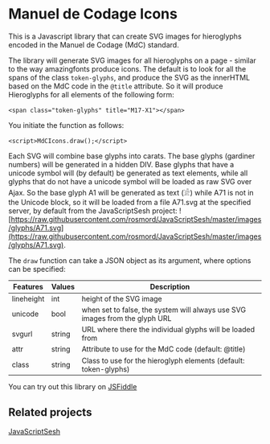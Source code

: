 # Manuel de Codage Icons

This is a Javascript library that can create SVG images for hieroglyphs encoded in the Manuel de Codage (MdC) standard.

The library will generate SVG images for all hieroglyphs on a page - similar to the way amazingfonts produce icons. The default is to look for all the spans of the class `token-glyphs`, and produce the SVG as the innerHTML based on the MdC code in the `@title` attribute. So it will produce Hieroglyphs for all elements of the following form:

```
<span class="token-glyphs" title="M17-X1"></span>
```

You initiate the function as follows:

```
<script>MdCIcons.draw();</script>
```

Each SVG will combine base glyphs into carats. The base glyphs (gardiner numbers) will be generated in a hidden DIV. Base glyphs that have a unicode symbol will (by default) be generated as text elements, while all glyphs that do not have a unicode symbol will be loaded as raw SVG over Ajax. So the base glyph A1 will be generated as text (𓀀) while A71 is not in the Unicode block, so it will be loaded from a file A71.svg at the specified server, by default from the JavaScriptSesh project: ![https://raw.githubusercontent.com/rosmord/JavaScriptSesh/master/images/glyphs/A71.svg](https://raw.githubusercontent.com/rosmord/JavaScriptSesh/master/images/glyphs/A71.svg).  

The `draw` function can take a JSON object as its argument, where options can be specified:

| Features | Values | Description |
|----------|---------|------------|
| lineheight | int | height of the SVG image |
| unicode | bool | when set to false, the system will always use SVG images from the glyph URL |
| svgurl | string | URL where there the individual glyphs will be loaded from |
| attr | string | Attribute to use for the MdC code (default: @title) |
| class | string | Class to use for the hieroglyph elements (default: token-glyphs) |


You can try out this library on [JSFiddle](https://jsfiddle.net/maartenes/ovgr912c/)

## Related projects

[JavaScriptSesh](https://github.com/rosmord/JavaScriptSesh)
